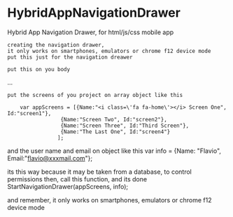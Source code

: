 # HybridAppNavigationDrawer
Hybrid App Navigation Drawer, for html/js/css mobile app

	creating the navigation drawer,
	it only works on smartphones, emulators or chrome f12 device mode
	put this just for the navigation dreawer
<script type="text/javascript" charset="utf-8" src="lib/jquery-2.1.3.js"></script>
<script type="text/javascript" charset="utf-8" src="js/navigation_drawer.js"></script>
<link rel="stylesheet" type="text/css" href="css/navigation_drawer.css">
	
	put this on you body 
<body>	
	<div id="navigation_dreawer" onclick="esconderMenu()"></div>
	<div id="back"></div>
	...
</body>
	
	put the screens of you project on array object like this
	
        var appScreens = [{Name:"<i class=\'fa fa-home\'></i> Screen One", Id:"screen1"},
					 {Name:"Screen Two", Id:"screen2"},
					 {Name:"Screen Three", Id:"Third Screen"},
					 {Name:"The Last One", Id:"screen4"}
					];
and the user name and email on object like this
	var info = {Name: "Flavio", Email:"flavio@xxxmail.com"};
	
its this way because it may be taken from a database, to control permissions
then, call this function, and its done
StartNavigationDrawer(appScreens, info);
	
and remember, it only works on smartphones, emulators or chrome f12 device mode
